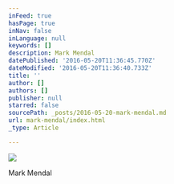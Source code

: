 ```yaml
---
inFeed: true
hasPage: true
inNav: false
inLanguage: null
keywords: []
description: Mark Mendal
datePublished: '2016-05-20T11:36:45.770Z'
dateModified: '2016-05-20T11:36:40.733Z'
title: ''
author: []
authors: []
publisher: null
starred: false
sourcePath: _posts/2016-05-20-mark-mendal.md
url: mark-mendal/index.html
_type: Article

---
```

![](https://the-grid-user-content.s3-us-west-2.amazonaws.com/a7f7c40e-da52-4a01-b09d-2ef544cbedc3.jpg)

Mark Mendal